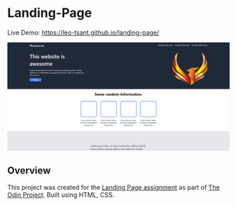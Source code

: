 # Landing-Page

Live Demo:
https://leo-tsant.github.io/landing-page/

![Project Screenshot](./images/landing-page.png)

## Overview

This project was created for the [Landing Page assignment](https://www.theodinproject.com/lessons/foundations-etch-a-sketch) as part of [The Odin Project](https://www.theodinproject.com/). Built using HTML, CSS.
